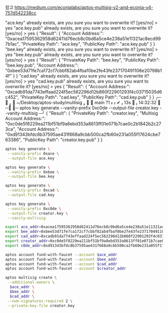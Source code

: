 참고 
   https://medium.com/econialabs/aptos-multisig-v2-and-econia-v4-757d542238cc
   

"ace.key" already exists, are you sure you want to overwrite it? [yes/no] >
yes
"ace.key.pub" already exists, are you sure you want to overwrite it? [yes/no] >
yes
{
  "Result": {
    "Account Address:": "0xacea17595362958d62411d76ecb8c0bd6a5ce4e238a51e11321ac8ecd997b1ac",
    "PrivateKey Path": "ace.key",
    "PublicKey Path": "ace.key.pub"
  }
}
"bee.key" already exists, are you sure you want to overwrite it? [yes/no] >
yes
"bee.key.pub" already exists, are you sure you want to overwrite it? [yes/no] >
yes
{
  "Result": {
    "PrivateKey Path": "bee.key",
    "PublicKey Path": "bee.key.pub",
    "Account Address:": "0xbee53d71fe7ca172cf7cbbf82ab4fbaf0be2fe43fe237170491108e20798b14f"
  }
}
"cad.key" already exists, are you sure you want to overwrite it? [yes/no] >
yes
"cad.key.pub" already exists, are you sure you want to overwrite it? [yes/no] >
yes
{
  "Result": {
    "Account Address:": "0xcadb91da7743effaad224f5ec562296d12b860f22901293f4c03715035d6c452",
    "PrivateKey Path": "cad.key",
    "PublicKey Path": "cad.key.pub"
  }
}
╭─    ~/Desktop/aptos-study/multisig    main ?1                                        ✔  13s   14:32:32  ─╮
╰─ aptos key generate --vanity-prefix 0xc0de --output-file creator.key --vanity-multisig                              ─╯
{
  "Result": {
    "PrivateKey Path": "creator.key",
    "Multisig Account Address:": "0xc0de5f8229ea211bf51bf9a8ebd353a8613ff01e071b7cae0c2b1842b2c273ca",
    "Account Address:": "0xd91343bfdc8b37595ae431f668a9cbb500ca2fb60e231a055f17624cbe763386",
    "PublicKey Path": "creator.key.pub"
  }
}

```bash
aptos key generate \
 --vanity-prefix 0xace \
 --output-file ace.key

aptos key generate \
 --vanity-prefix 0xbee \
 --output-file bee.key

aptos key generate \
 --vanity-prefix 0xcad \
 --output-file cad.key
```

```bash
aptos key generate \
 --vanity-prefix 0xc0de \
 --output-file creator.key \
 --vanity-multisig
```

```bash
export ace_addr=0xacea17595362958d62411d76ecb8c0bd6a5ce4e238a51e11321ac8ecd997b1ac
export bee_addr=0xbee53d71fe7ca172cf7cbbf82ab4fbaf0be2fe43fe237170491108e20798b14f
export cad_addr=0xcadb91da7743effaad224f5ec562296d12b860f22901293f4c03715035d6c452
export creator_addr=0xc0de5f8229ea211bf51bf9a8ebd353a8613ff01e071b7cae0c2b1842b2c273ca
export c0de_addr=0xd91343bfdc8b37595ae431f668a9cbb500ca2fb60e231a055f17624cbe763386
```

```bash
aptos account fund-with-faucet --account $ace_addr
aptos account fund-with-faucet --account $bee_addr
aptos account fund-with-faucet --account $cad_addr
aptos account fund-with-faucet --account $creator_addr
```

```bash
aptos multisig create \
 --additional-owners \
  $ace_addr \
  $bee_addr \
  $cad_addr \
 --num-signatures-required 2 \
 --private-key-file creator.key
```
